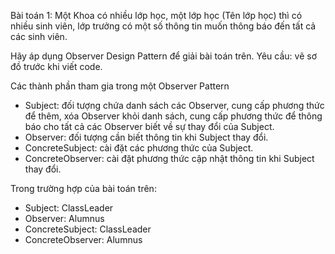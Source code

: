 Bài toán 1: Một Khoa có nhiều lớp học, một lớp học (Tên lớp học) thì có nhiều sinh viên, lớp trưởng có một số thông tin muốn thông báo đến tất cả các sinh viên.

Hãy áp dụng Observer Design Pattern để giải bài toán trên.
Yêu cầu: vẽ sơ đồ trước khi viết code.

Các thành phần tham gia trong một Observer Pattern
- Subject: đối tượng chứa danh sách các Observer, cung cấp phương thức để thêm, xóa Observer khỏi danh sách, cung cấp phương thức để thông báo cho tất cả các Observer biết về sự thay đổi của Subject.
- Observer: đối tượng cần biết thông tin khi Subject thay đổi.
- ConcreteSubject: cài đặt các phương thức của Subject.
- ConcreteObserver: cài đặt phương thức cập nhật thông tin khi Subject thay đổi.

Trong trường hợp của bài toán trên:
- Subject:  ClassLeader
- Observer:  Alumnus
- ConcreteSubject: ClassLeader
- ConcreteObserver: Alumnus

